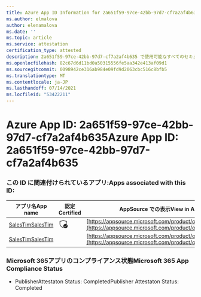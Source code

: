 ```yaml
---
title: Azure App ID Information for 2a651f59-97ce-42bb-97d7-cf7a2af4b635
ms.author: elmalova
author: elenamalova
ms.date: ''
ms.topic: article
ms.service: attestation
certification_type: attested
description: 2a651f59-97ce-42bb-97d7-cf7a2af4b635 で使用可能なすべてのセキュリティおよびコンプライアンス情報。
ms.openlocfilehash: 82c67d6d11bd0a50315556fe5aa342e413af09d1
ms.sourcegitcommit: 0098942ce316ab984e09fd9d2063cbc516c8bfb5
ms.translationtype: MT
ms.contentlocale: ja-JP
ms.lasthandoff: 07/14/2021
ms.locfileid: "53422211"
---
```

# <a name="azure-app-id-2a651f59-97ce-42bb-97d7-cf7a2af4b635"></a><span data-ttu-id="c9eca-103">Azure App ID: 2a651f59-97ce-42bb-97d7-cf7a2af4b635</span><span class="sxs-lookup"><span data-stu-id="c9eca-103">Azure App ID: 2a651f59-97ce-42bb-97d7-cf7a2af4b635</span></span>


### <a name="apps-associated-with-this-id"></a><span data-ttu-id="c9eca-104">この ID に関連付けられているアプリ:</span><span class="sxs-lookup"><span data-stu-id="c9eca-104">Apps associated with this ID:</span></span>
| <span data-ttu-id="c9eca-105">**アプリ名**</span><span class="sxs-lookup"><span data-stu-id="c9eca-105">**App name**</span></span> | <span data-ttu-id="c9eca-106">**認定**</span><span class="sxs-lookup"><span data-stu-id="c9eca-106">**Certified**</span></span> | <span data-ttu-id="c9eca-107">**AppSource での表示**</span><span class="sxs-lookup"><span data-stu-id="c9eca-107">**View in AppSource**</span></span> |
|-|-|-|
| [<span data-ttu-id="c9eca-108">SalesTim</span><span class="sxs-lookup"><span data-stu-id="c9eca-108">SalesTim</span></span>](https://docs.microsoft.com/en-us/microsoft-365-app-certification/forward/WA200001393) | <img alt="Certified application badge" src="../media/certified-badge.png" height="25" width="25" /> | [https://appsource.microsoft.com/product/office/WA200001393](https://appsource.microsoft.com/product/office/WA200001393) |
| [<span data-ttu-id="c9eca-109">SalesTim</span><span class="sxs-lookup"><span data-stu-id="c9eca-109">SalesTim</span></span>](https://docs.microsoft.com/en-us/microsoft-365-app-certification/forward/salestim.salestim) |  | [https://appsource.microsoft.com/product/office/salestim.salestim](https://appsource.microsoft.com/product/office/salestim.salestim) |

### <a name="microsoft-365-app-compliance-status"></a><span data-ttu-id="c9eca-110">Microsoft 365アプリのコンプライアンス状態</span><span class="sxs-lookup"><span data-stu-id="c9eca-110">Microsoft 365 App Compliance Status</span></span>
- <span data-ttu-id="c9eca-111">PublisherAttestaton Status: Completed</span><span class="sxs-lookup"><span data-stu-id="c9eca-111">Publisher Attestaton Status: Completed</span></span>
